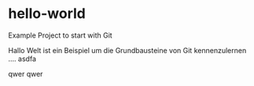 # hello-world
Example Project to start with Git


Hallo Welt ist ein Beispiel um die Grundbausteine von Git kennenzulernen ....
asdfa

qwer
qwer
